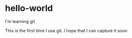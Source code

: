 # hello-world
I'm learning git

This is the first time I use git. I hope that I can capture it soon
